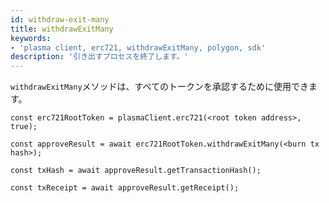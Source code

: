 ```yaml
---
id: withdraw-exit-many
title: withdrawExitMany
keywords:
- 'plasma client, erc721, withdrawExitMany, polygon, sdk'
description: '引き出すプロセスを終了します。'
---
```


`withdrawExitMany`メソッドは、すべてのトークンを承認するために使用できます。

```
const erc721RootToken = plasmaClient.erc721(<root token address>, true);

const approveResult = await erc721RootToken.withdrawExitMany(<burn tx hash>);

const txHash = await approveResult.getTransactionHash();

const txReceipt = await approveResult.getReceipt();

```

